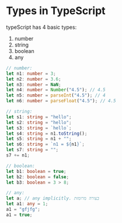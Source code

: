 # Types in TypeScript

typeScript has 4 basic types:

1. number
2. string
3. boolean
4. any

```ts
// number:
let n1: number = 3;
let n2: number = 3.6;
let n3: number = NaN;
let n4: number = Number("4.5"); // 4.5
let n5: number = parseInt("4.5"); // 4
let n6: number = parseFloat("4.5"); // 4.5

// string:
let s1: string = "hello";
let s2: string = "hello";
let s3: string = `hello`;
let s4: string = n1.toString();
let s5: string = n1 + "";
let s6: string = `n1 = ${n1}`;
let s7: string = "";
s7 += n1;

// boolean:
let b1: boolean = true;
let b2: boolean = false;
let b3: boolean = 3 > 8;

// any:
let a; // any implicitly. בצורה מרומזת
let a1: any = 1;
a1 = "gfjfg";
a1 = true;
```
